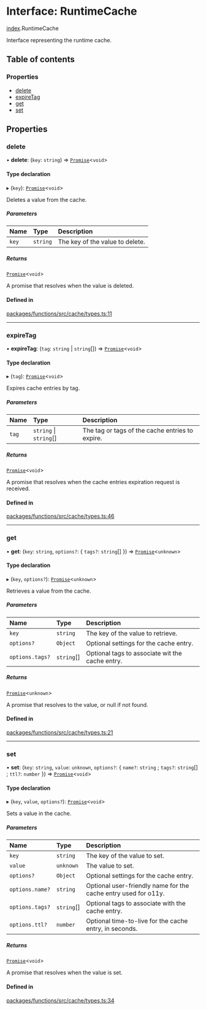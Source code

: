 # Interface: RuntimeCache

[index](../modules/index.md).RuntimeCache

Interface representing the runtime cache.

## Table of contents

### Properties

- [delete](index.RuntimeCache.md#delete)
- [expireTag](index.RuntimeCache.md#expiretag)
- [get](index.RuntimeCache.md#get)
- [set](index.RuntimeCache.md#set)

## Properties

### delete

• **delete**: (`key`: `string`) => [`Promise`](https://developer.mozilla.org/en-US/docs/Web/JavaScript/Reference/Global_Objects/Promise)<`void`\>

#### Type declaration

▸ (`key`): [`Promise`](https://developer.mozilla.org/en-US/docs/Web/JavaScript/Reference/Global_Objects/Promise)<`void`\>

Deletes a value from the cache.

##### Parameters

| Name  | Type     | Description                     |
| :---- | :------- | :------------------------------ |
| `key` | `string` | The key of the value to delete. |

##### Returns

[`Promise`](https://developer.mozilla.org/en-US/docs/Web/JavaScript/Reference/Global_Objects/Promise)<`void`\>

A promise that resolves when the value is deleted.

#### Defined in

[packages/functions/src/cache/types.ts:11](https://github.com/vercel/vercel/blob/main/packages/functions/src/cache/types.ts#L11)

---

### expireTag

• **expireTag**: (`tag`: `string` \| `string`[]) => [`Promise`](https://developer.mozilla.org/en-US/docs/Web/JavaScript/Reference/Global_Objects/Promise)<`void`\>

#### Type declaration

▸ (`tag`): [`Promise`](https://developer.mozilla.org/en-US/docs/Web/JavaScript/Reference/Global_Objects/Promise)<`void`\>

Expires cache entries by tag.

##### Parameters

| Name  | Type                   | Description                                     |
| :---- | :--------------------- | :---------------------------------------------- |
| `tag` | `string` \| `string`[] | The tag or tags of the cache entries to expire. |

##### Returns

[`Promise`](https://developer.mozilla.org/en-US/docs/Web/JavaScript/Reference/Global_Objects/Promise)<`void`\>

A promise that resolves when the cache entries expiration request is received.

#### Defined in

[packages/functions/src/cache/types.ts:46](https://github.com/vercel/vercel/blob/main/packages/functions/src/cache/types.ts#L46)

---

### get

• **get**: (`key`: `string`, `options?`: { `tags?`: `string`[] }) => [`Promise`](https://developer.mozilla.org/en-US/docs/Web/JavaScript/Reference/Global_Objects/Promise)<`unknown`\>

#### Type declaration

▸ (`key`, `options?`): [`Promise`](https://developer.mozilla.org/en-US/docs/Web/JavaScript/Reference/Global_Objects/Promise)<`unknown`\>

Retrieves a value from the cache.

##### Parameters

| Name            | Type       | Description                                     |
| :-------------- | :--------- | :---------------------------------------------- |
| `key`           | `string`   | The key of the value to retrieve.               |
| `options?`      | `Object`   | Optional settings for the cache entry.          |
| `options.tags?` | `string`[] | Optional tags to associate wit the cache entry. |

##### Returns

[`Promise`](https://developer.mozilla.org/en-US/docs/Web/JavaScript/Reference/Global_Objects/Promise)<`unknown`\>

A promise that resolves to the value, or null if not found.

#### Defined in

[packages/functions/src/cache/types.ts:21](https://github.com/vercel/vercel/blob/main/packages/functions/src/cache/types.ts#L21)

---

### set

• **set**: (`key`: `string`, `value`: `unknown`, `options?`: { `name?`: `string` ; `tags?`: `string`[] ; `ttl?`: `number` }) => [`Promise`](https://developer.mozilla.org/en-US/docs/Web/JavaScript/Reference/Global_Objects/Promise)<`void`\>

#### Type declaration

▸ (`key`, `value`, `options?`): [`Promise`](https://developer.mozilla.org/en-US/docs/Web/JavaScript/Reference/Global_Objects/Promise)<`void`\>

Sets a value in the cache.

##### Parameters

| Name            | Type       | Description                                                    |
| :-------------- | :--------- | :------------------------------------------------------------- |
| `key`           | `string`   | The key of the value to set.                                   |
| `value`         | `unknown`  | The value to set.                                              |
| `options?`      | `Object`   | Optional settings for the cache entry.                         |
| `options.name?` | `string`   | Optional user-friendly name for the cache entry used for o11y. |
| `options.tags?` | `string`[] | Optional tags to associate with the cache entry.               |
| `options.ttl?`  | `number`   | Optional time-to-live for the cache entry, in seconds.         |

##### Returns

[`Promise`](https://developer.mozilla.org/en-US/docs/Web/JavaScript/Reference/Global_Objects/Promise)<`void`\>

A promise that resolves when the value is set.

#### Defined in

[packages/functions/src/cache/types.ts:34](https://github.com/vercel/vercel/blob/main/packages/functions/src/cache/types.ts#L34)
